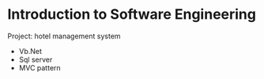 # Introduction to Software Engineering

Project: hotel management system

- Vb.Net
- Sql server
- MVC pattern
